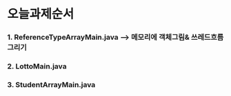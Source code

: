 # 오늘과제순서

### 1.  ReferenceTypeArrayMain.java --> 메모리에 객체그림& 쓰레드흐름그리기
### 2.  LottoMain.java
### 3.  StudentArrayMain.java
